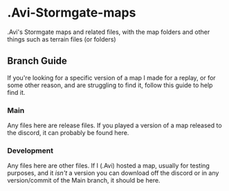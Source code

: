 # .Avi-Stormgate-maps
.Avi's Stormgate maps and related files, with the map folders and other things such as terrain files (or folders)

## Branch Guide
If you're looking for a specific version of a map I made for a replay, or for some other reason, and are struggling to find it, follow this guide to help find it.
### Main
Any files here are release files. If you played a version of a map released to the discord, it can probably be found here.
### Development
Any files here are other files. If I (.Avi) hosted a map, usually for testing purposes, and it *isn't* a version you can download off the discord or in any version/commit of the Main branch, it should be here.

